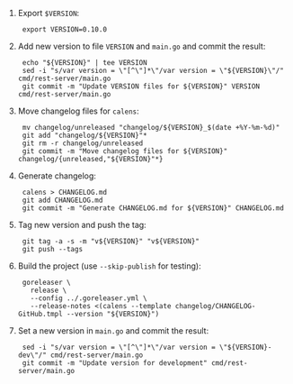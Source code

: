 1. Export `$VERSION`:

        export VERSION=0.10.0

2. Add new version to file `VERSION` and `main.go` and commit the result:

        echo "${VERSION}" | tee VERSION
        sed -i "s/var version = \"[^\"]*\"/var version = \"${VERSION}\"/" cmd/rest-server/main.go
        git commit -m "Update VERSION files for ${VERSION}" VERSION cmd/rest-server/main.go

3. Move changelog files for `calens`:

        mv changelog/unreleased "changelog/${VERSION}_$(date +%Y-%m-%d)"
        git add "changelog/${VERSION}"*
        git rm -r changelog/unreleased
        git commit -m "Move changelog files for ${VERSION}" changelog/{unreleased,"${VERSION}"*}

4. Generate changelog:

        calens > CHANGELOG.md
        git add CHANGELOG.md
        git commit -m "Generate CHANGELOG.md for ${VERSION}" CHANGELOG.md

5. Tag new version and push the tag:

        git tag -a -s -m "v${VERSION}" "v${VERSION}"
        git push --tags

6. Build the project (use `--skip-publish` for testing):

        goreleaser \
          release \
          --config ../.goreleaser.yml \
          --release-notes <(calens --template changelog/CHANGELOG-GitHub.tmpl --version "${VERSION}")

7. Set a new version in `main.go` and commit the result:

        sed -i "s/var version = \"[^\"]*\"/var version = \"${VERSION}-dev\"/" cmd/rest-server/main.go
        git commit -m "Update version for development" cmd/rest-server/main.go
